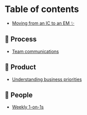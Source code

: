 # Table of contents

* [Moving from an IC to an EM ✨](README.md)

## 👣 Process

* [Team communications](process/team-communications.md)

## 🔨 Product

* [Understanding business priorities](product/understanding-business-priorities.md)

## 👫 People

* [Weekly 1-on-1s](people/weekly-1-on-1s.md)

